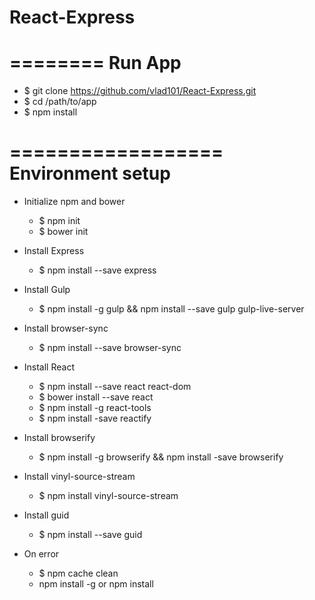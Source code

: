 # React-Express

========
Run App
========

- $ git clone https://github.com/vlad101/React-Express.git
- $ cd /path/to/app
- $ npm install

==================
Environment setup
==================

- Initialize npm and bower
	- $ npm init
	- $ bower init

- Install Express
	- $ npm install --save express

- Install Gulp
	- $ npm install -g gulp && npm install --save gulp  gulp-live-server

- Install browser-sync
	- $ npm install --save browser-sync

- Install React
	- $ npm install --save react react-dom
	- $ bower install --save react
	- $ npm install -g react-tools
	- $ npm install -save reactify


- Install browserify
	- $ npm install -g browserify && npm install -save browserify

- Install vinyl-source-stream
	- $ npm install vinyl-source-stream

- Install guid
	- $ npm install --save guid

- On error
	- $ npm cache clean
	- npm install -g <package> or npm install <package>